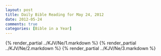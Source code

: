 ```yaml
---
layout: post
title: Daily Bible Reading for May 24, 2012
date: 2012-05-24
comments: true
categories: [Bible in a Year]
---
```

{% render_partial ../KJV/Ne/1.markdown %}
{% render_partial ../KJV/Ne/2.markdown %}
{% render_partial ../KJV/Ne/3.markdown %}
